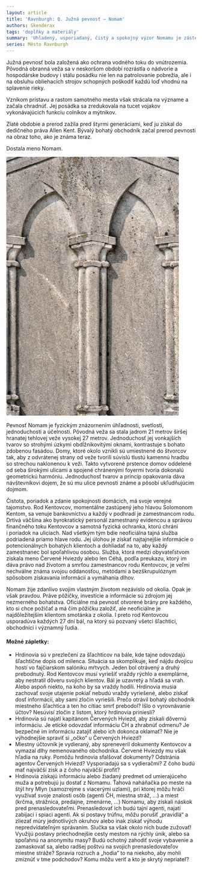 ```yaml
---
layout: article
title: 'Ravnburgh: Q. Južná pevnosť – Nomam'
authors: Skenderax
tags: 'doplňky a materiály'
summary: 'Uhladený, usporiadaný, čistý a spokojný výzor Nomamu je zásterkou a reklamou bankového domu rodu Kentovcov i žriedlom informácií, ktoré zhŕňajú Červené Hviezdy. „Za peniaze je možné kúpiť všetko.“ – toto konštatovanie sa stalo neoficiálnym heslom Južnej pevnosti.'
series: Město Ravnburgh
---
```


Južná pevnosť bola založená ako ochrana vodného toku do vnútrozemia. Pôvodná obranná veža sa v neskoršom období rozrástla o nádvorie a hospodárske budovy i stálu posádku nie len na patrolovanie pobrežia, ale i na obsluhu obliehacích strojov schopných poškodiť každú loď vhodnú na splavenie rieky.

Vznikom prístavu a rastom samotného mesta však strácala na význame a začala chradnúť. Jej posádka sa zredukovala na tucet vojakov vykonávajúcich funkciu colníkov a mýtnikov.

Zlaté obdobie a prerod zažila pred štyrmi generáciami, keď ju získal do dedičného práva Allen Kent. Bývalý bohatý obchodník začal prerod pevnosti na obraz toho, ako je známa teraz.

Dostala meno Nomam.

![](wall-1664902-960-720-fmt.jpg)

Pevnosť Nomam je fyzickým znázornením úhľadnosti, svetlosti, jednoduchosti a účelnosti. Pôvodná veža sa stala jadrom 21 metrov širšej hranatej tehlovej veže vysokej 27 metrov. Jednoduchosť jej vonkajších tvarov so strohými úzkymi obdĺžnikovitými oknami, kontrastuje s bohato zdobenou fasádou. Domy, ktoré okolo vznikli sú umiestnené do štvorcov tak, aby z odvrátenej strany od veže tvorili súvislú tlustú kamennú hradbu so strechou naklonenou k veži. Takto vytvorené prstence domov oddelené od seba širokými ulicami a spojené chránenými foyermi tvoria dokonalú geometrickú harmóniu. Jednoduchosť tvarov a princíp opakovania dáva návštevníkovi dojem, že sú mu ulice pevnosti známe a pôsobí ukľudňujúcim dojmom.

Čistota, poriadok a zdanie spokojnosti domácich, má svoje verejné tajomstvo. Rod Kentovcov, momentálne zastúpený jeho hlavou Solomonom Kentom, sa venuje bankovníctvu a každý v podhradí je zamestnancom rodu. Drtivá väčšina ako byrokratický personál zamestnaný evidencou a správou finančného toku Kentovcov a samotná fyzická ochranka, ktorú chráni i poriadok na uliciach. Nad všetkým tým bdie neoficiálna tajná služba podriadená priamo hlave rodu. Jej úlohou je získať najtajnejšie informácie o potencionálnych bohatých klientoch a dohliadať na to, aby každý zamestnanec bol spoľahlivou osobou. Služba, ktorá medzi obyvateľstvom získala meno Červené Hviezdy alebo len Céhá, podľa preukazu, ktorý im dáva právo nad životom a smrťou zamestnancov rodu Kentovcov, je veľmi nechválne známa svojou oddanosťou, metódami a bezškrupulóznym spôsobom získavania informácií a vymáhania dlhov.

Nomam žije zdanlivo svojim vlastným životom nezávislo od okolia. Opak je však pravdou. Práve pôžičky, investície a informácie sú zdrojom jej nezmerného bohatstva. Oficiálne má pevnosť otvorené brány pre každého, kto si chce požičať a má čím pôžičku založiť, ale neoficiálne je najdôležitejším klientom smotánka z okolia. I preto rod Kentovcou usporadúva kaž­dých 27 dní bál, na ktorý sú pozvaný všetci šľachtici, obchodníci i významný ľudia.

#### Možné zápletky:

- Hrdinovia sú v prezlečení za šľachticov na bále, kde tajne odovzdajú šľachtične dopis od milenca. Situácia sa skomplikuje, keď nájdu dvojicu hostí vo fajčiarskom salóniku mŕtvych. Jeden bol otrávený a druhý prebodnutý. Rod Kentovcov musí vyriešiť vraždy rýchlo a exemplárne, aby nestratil dôveru svojich klientov. Bál je uzavretý a hľadá sa vrah. Alebo aspoň niekto, na koho by sa vraždy hodili. Hrdinovia musia zachovať svoje utajenie pokiaľ nebudú vraždy vyriešené, alebo získať dosť informácií, aby sami zločin vyriešili. Prečo otrávil bohatý obchodník miestneho šľachtica a ten ho cítiac smrť prebodol? Išlo o vyrovnávanie účtov? Nesúvisí zločin z listom, ktorý hrdinovia priniesli?
- Hrdinovia sú najatí kapitánom Červených Hviezd, aby získali dôvernú informáciu. Je etické odovzdať informáciu ČH a zhrabnúť odmenu? Je bezpečné im informáciu zatajiť alebo ich dokonca oklamať? Nie je výhodnejšie spraviť si „očko“ u Červených Hviezd?
- Miestny účtovník je vydieraný, aby spreneveril dokumenty Kentovcov a vymazal dlhy nemenovaného obchodníka. Červené Hviezdy mu však hľadia na ruky. Pomôžu hrdinovia sfalšovať dokumenty? Odstránia agentov Červených Hviezd? Vysporiadajú sa s vydieračmi? Z čoho budú mať najväčší zisk a z čoho najväčší profit?
- Hrdinovia získajú informáciu alebo žiadaný predmet od umierajúceho muža a potrebujú ju dostať z Nomamu. Ťahová naháňačka po meste na štýl hry Mlyn (samozrejme s viacerými uzlami), pri ktorej môžu hráči využívať svoje znalosti osôb (agenti ČH, miestna stráž, …) a miest (krčma, strážnica, predajne, zmenárne, …) Nomamu, aby získali náskok pred prenasledovateľmi. Prenasledovať ich budú tajní agenti, najatí zabijaci i spiaci agenti. Ak si postavy trúfnu, môžu porušiť „pravidlá“ a zliezať múry jednotlivých okruhov alebo inak získať výhodu nepredvídateľným správaním. Slučka sa však okolo nich bude zužovať! Využijú postavy priechodnejšie cesty mestom na rýchly únik, alebo sa spoľahnú na anonymitu masy? Budú ochotný zahodiť svoje vybavenie a zamaskovať sa, alebo radšej poštvú na svojich prenasledovateľov miestne stráže? Spravia rozruch a „hodia“ to na niekoho, aby mohli zmiznúť v tme podchodov? Komu môžu veriť a kto je skrytý nepriateľ?
